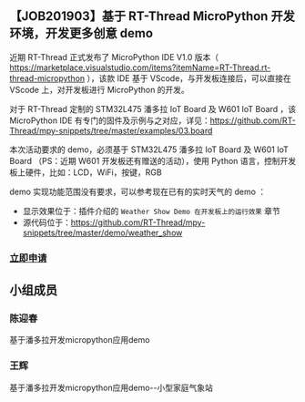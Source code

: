 ## 【JOB201903】基于 RT-Thread MicroPython 开发环境，开发更多创意 demo

近期 RT-Thread 正式发布了 MicroPython IDE V1.0 版本（ https://marketplace.visualstudio.com/items?itemName=RT-Thread.rt-thread-micropython ），该款 IDE 基于 VScode，与开发板连接后，可以直接在 VScode 上，对开发板进行 MicroPython 的开发。

对于 RT-Thread 定制的 STM32L475 潘多拉 IoT Board 及 W601 IoT Board ，该 MicroPython IDE 有专门的固件及示例与之对应，详见：https://github.com/RT-Thread/mpy-snippets/tree/master/examples/03.board

本次活动要求的 demo，必须基于 STM32L475 潘多拉 IoT Board 及 W601 IoT Board （PS：近期 W601 开发板还有赠送的活动），使用 Python 语言，控制开发板上硬件，比如：LCD，WiFi，按键，RGB

demo 实现功能范围没有要求，可以参考现在已有的实时天气的 demo ：

- 显示效果位于：插件介绍的 `Weather Show Demo 在开发板上的运行效果` 章节
- 源代码位于：https://github.com/RT-Thread/mpy-snippets/tree/master/demo/weather_show

### [立即申请]( https://github.com/RT-Thread/community-activities/edit/master/2019/JOB201903.md )

## 小组成员

### 陈迎春

基于潘多拉开发micropython应用demo

### 王辉

基于潘多拉开发micropython应用demo--小型家庭气象站
